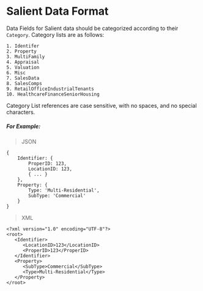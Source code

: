 # Salient Data Format

Data Fields for Salient data should be categorized according to their `Category`. Category lists are as follows:

```
1. Identifer
2. Property
3. MultiFamily
4. Appraisal
5. Valuation
6. Misc
7. SalesData
8. SalesComps
9. RetailOfficeIndustrialTenants
10. HealthcareFinanceSeniorHousing
```

Category List references are case sensitive, with no spaces, and no special characters.

##### For Example:

> JSON

```
{
    Identifier: {
        ProperID: 123,
        LocationID: 123,
        { ... }
    },
    Property: {
        Type: 'Multi-Residential',
        SubType: 'Commercial'
    }
}
```

> XML

```
<?xml version="1.0" encoding="UTF-8"?>
<root>
   <Identifier>
      <LocationID>123</LocationID>
      <ProperID>123</ProperID>
   </Identifier>
   <Property>
      <SubType>Commercial</SubType>
      <Type>Multi-Residential</Type>
   </Property>
</root>
```





